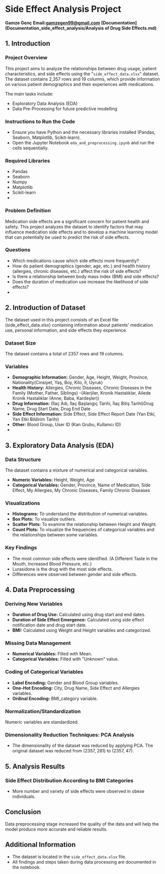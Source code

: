 # Side Effect Analysis Project

**Gamze Genç**
**Email:gamzegen99@gmail.com**
**[Documentation](Documentation_side_effect_analysis/Analysis of Drug Side Effects.md)**

## 1. Introduction

### Project Overview
This project aims to analyze the relationships between drug usage, patient characteristics, and side effects using the "`side_effect_data.xlsx`" dataset. 
The dataset contains 2,357 rows and 19 columns, which provide information on various patient demographics and their experiences with medications.

The main tasks include:
- Exploratory Data Analysis (EDA)
- Data Pre-Processing for future predictive modelling

### Instructions to Run the Code
- Ensure you have Python and the necessary libraries installed (Pandas, Seaborn, Matplotlib, Scikit-learn).
- Open the Jupyter Notebook `eda_and_preprocessing.ipynb` and run the cells sequentially.

### Required Libraries
- Pandas
- Seaborn
- Numpy
- Matplotlib
- Scikit-learn
- 
### Problem Definition
Medication side effects are a significant concern for patient health and safety. This project analyzes the dataset to identify factors that may influence medication side effects and to develop a machine learning model that can potentially be used to predict the risk of side effects.
### Questions
- Which medications cause which side effects more frequently?
- How do patient demographics (gender, age, etc.) and health history (allergies, chronic diseases, etc.) affect the risk of side effects?
- Is there a relationship between body mass index (BMI) and side effects?
- Does the duration of medication use increase the likelihood of side effects?
- 
## 2. Introduction of Dataset
The dataset used in this project consists of an Excel file (side_effect_data.xlsx) containing information about patients' medication use, personal information, and side effects they experience.

### Dataset Size
The dataset contains a total of 2357 rows and 19 columns.

### Variables
- **Demographic Information:** Gender, Age, Height, Weight, Province, Nationality(Cinsiyet, Yaş, Boy, Kilo, İl, Uyruk)
- **Health History:** Allergies, Chronic Diseases, Chronic Diseases in the Family (Mother, Father, Siblings) -(Alerjiler, Kronik Hastalıklar, Ailede Kronik Hastalıklar (Anne, Baba, Kardeşler))
- **Drug Information:** (İlaç Adı, İlaç Başlangıç Tarihi, İlaç Bitiş Tarihi)Drug Name, Drug Start Date, Drug End Date
- **Side Effect Information:** Side Effect, Side Effect Report Date (Yan Etki, Yan Etki Bildirim Tarihi) 
- **Other:** Blood Group, User ID (Kan Grubu, Kullanıcı ID)
- 
## 3. Exploratory Data Analysis (EDA)

### Data Structure
The dataset contains a mixture of numerical and categorical variables.
- **Numeric Variables:** Height, Weight, Age
- **Categorical Variables:** Gender, Province, Name of Medication, Side Effect, My Allergies, My Chronic Diseases, Family Chronic Diseases

### Visualizations
- **Histograms:** To understand the distribution of numerical variables.
- **Box Plots:** To visualize outliers.
- **Scatter Plots:** To examine the relationship between Height and Weight.
- **Count Plots:** To visualize the frequencies of categorical variables and the relationships between some variables.

### Key Findings
- The most common side effects were identified. (A Different Taste in the Mouth, Increased Blood Pressure, etc.)
- Lurasidone is the drug with the most side effects.
- Differences were observed between gender and side effects.

## 4. Data Preprocessing

### Deriving New Variables
- **Duration of Drug Use:** Calculated using drug start and end dates.
- **Duration of Side Effect Emergence:** Calculated using side effect notification date and drug start date.
- **BMI:** Calculated using Weight and Height variables and categorized.

### Missing Data Management
- **Numerical Variables:** Filled with Mean.
- **Categorical Variables:** Filled with "Unknown" value.

### Coding of Categorical Variables
- **Label Encoding:** Gender and Blood Group variables.
- **One-Hot Encoding:** City, Drug Name, Side Effect and Allergies variables.
- **Ordinal Encoding:** BMI_category variable.

### Normalization/Standardization
Numeric variables are standardized.

### Dimensionality Reduction Techniques: PCA Analysis
- The dimensionality of the dataset was reduced by applying PCA. The original dataset was reduced from (2357, 281) to (2357, 47).

## 5. Analysis Results

### Side Effect Distribution According to BMI Categories
- More number and variety of side effects were observed in obese individuals.

## Conclusion
Data preprocessing stage increased the quality of the data and will help the model produce more accurate and reliable results.


## Additional Information
- The dataset is located in the `side_effect_data.xlsx` file.
- All findings and steps taken during data processing are documented in the notebook.

